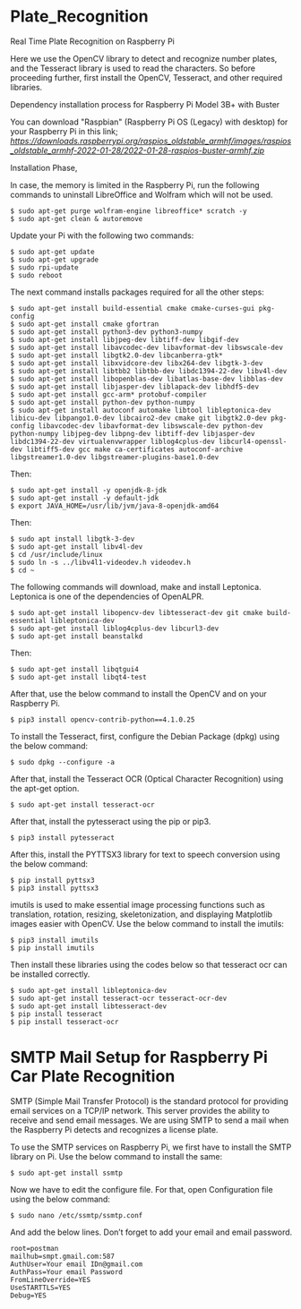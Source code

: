 # Plate_Recognition
Real Time Plate Recognition on Raspberry Pi

Here we use the OpenCV library to detect and recognize number plates, and the Tesseract library is used to read the characters. So before proceeding further, first install the OpenCV, Tesseract, and other required libraries.

Dependency installation process for Raspberry Pi Model 3B+ with Buster

You can download "Raspbian" (Raspberry Pi OS (Legacy) with desktop) for your Raspberry Pi in this link;
*https://downloads.raspberrypi.org/raspios_oldstable_armhf/images/raspios_oldstable_armhf-2022-01-28/2022-01-28-raspios-buster-armhf.zip*

Installation Phase,

In case, the memory is limited in the Raspberry Pi, run the following commands to uninstall LibreOffice and Wolfram which will not be used.
```
$ sudo apt-get purge wolfram-engine libreoffice* scratch -y
$ sudo apt-get clean & autoremove
```
Update your Pi with the following two commands:
```
$ sudo apt-get update
$ sudo apt-get upgrade
$ sudo rpi-update
$ sudo reboot
````
The next command installs packages required for all the other steps:
````
$ sudo apt-get install build-essential cmake cmake-curses-gui pkg-config
$ sudo apt-get install cmake gfortran
$ sudo apt-get install python3-dev python3-numpy
$ sudo apt-get install libjpeg-dev libtiff-dev libgif-dev
$ sudo apt-get install libavcodec-dev libavformat-dev libswscale-dev
$ sudo apt-get install libgtk2.0-dev libcanberra-gtk*
$ sudo apt-get install libxvidcore-dev libx264-dev libgtk-3-dev
$ sudo apt-get install libtbb2 libtbb-dev libdc1394-22-dev libv4l-dev
$ sudo apt-get install libopenblas-dev libatlas-base-dev libblas-dev
$ sudo apt-get install libjasper-dev liblapack-dev libhdf5-dev
$ sudo apt-get install gcc-arm* protobuf-compiler
$ sudo apt-get install python-dev python-numpy
$ sudo apt-get install autoconf automake libtool libleptonica-dev libicu-dev libpango1.0-dev libcairo2-dev cmake git libgtk2.0-dev pkg-config libavcodec-dev libavformat-dev libswscale-dev python-dev python-numpy libjpeg-dev libpng-dev libtiff-dev libjasper-dev libdc1394-22-dev virtualenvwrapper liblog4cplus-dev libcurl4-openssl-dev libtiff5-dev gcc make ca-certificates autoconf-archive libgstreamer1.0-dev libgstreamer-plugins-base1.0-dev
````
Then:
````
$ sudo apt-get install -y openjdk-8-jdk
$ sudo apt-get install -y default-jdk
$ export JAVA_HOME=/usr/lib/jvm/java-8-openjdk-amd64
````
Then:
````
$ sudo apt install libgtk-3-dev
$ sudo apt-get install libv4l-dev
$ cd /usr/include/linux
$ sudo ln -s ../libv4l1-videodev.h videodev.h
$ cd ~
````
The following commands will download, make and install Leptonica. Leptonica is one of the dependencies of OpenALPR.
````
$ sudo apt-get install libopencv-dev libtesseract-dev git cmake build-essential libleptonica-dev
$ sudo apt-get install liblog4cplus-dev libcurl3-dev
$ sudo apt-get install beanstalkd
````
Then:
````
$ sudo apt-get install libqtgui4
$ sudo apt-get install libqt4-test
````
After that, use the below command to install the OpenCV and on your Raspberry Pi.
````
$ pip3 install opencv-contrib-python==4.1.0.25
````
To install the Tesseract, first, configure the Debian Package (dpkg) using the below command:
````
$ sudo dpkg --configure -a
````
After that, install the Tesseract OCR (Optical Character Recognition) using the apt-get option.
````
$ sudo apt-get install tesseract-ocr
````
After that, install the pytesseract using the pip or pip3.
````
$ pip3 install pytesseract
````
After this, install the PYTTSX3 library for text to speech conversion using the below command:
````
$ pip install pyttsx3
$ pip3 install pyttsx3
````
imutils is used to make essential image processing functions such as translation, rotation, resizing, skeletonization, and displaying Matplotlib images easier with OpenCV. Use the below command to install the imutils:
````
$ pip3 install imutils
$ pip install imutils
````
Then install these libraries using the codes below so that tesseract ocr can be installed correctly.
````
$ sudo apt-get install libleptonica-dev 
$ sudo apt-get install tesseract-ocr tesseract-ocr-dev
$ sudo apt-get install libtesseract-dev
$ pip install tesseract
$ pip install tesseract-ocr
````
# SMTP Mail Setup for Raspberry Pi Car Plate Recognition
SMTP (Simple Mail Transfer Protocol) is the standard protocol for providing email services on a TCP/IP network. This server provides the ability to receive and send email messages. We are using SMTP to send a mail when the Raspberry Pi detects and recognizes a license plate.

To use the SMTP services on Raspberry Pi, we first have to install the SMTP library on Pi. Use the below command to install the same:
````
$ sudo apt-get install ssmtp
````
Now we have to edit the configure file. For that, open Configuration file using the below command:
````
$ sudo nano /etc/ssmtp/ssmtp.conf
````
And add the below lines. Don’t forget to add your email and email password.
````
root=postman
mailhub=smpt.gmail.com:587
AuthUser=Your email IDn@gmail.com
AuthPass=Your email Password
FromLineOverride=YES
UseSTARTTLS=YES
Debug=YES
````
